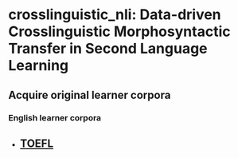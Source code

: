 # crosslinguistic_nli: Data-driven Crosslinguistic Morphosyntactic Transfer in Second Language Learning

## Acquire original learner corpora 

### English learner corpora

- [TOEFL](https://www.ets.org/research/policy_research_reports/publications/report/2013/jrkv)
  -
